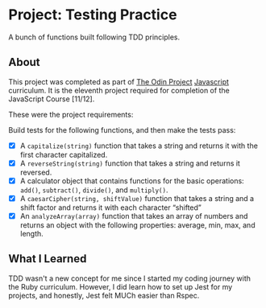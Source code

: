 Project: Testing Practice
=============

A bunch of functions built following TDD principles.

About
-----

This project was completed as part of [The Odin Project](https://www.theodinproject.com/) [Javascript](https://www.theodinproject.com/paths/full-stack-javascript/courses/javascript) curriculum. It is the eleventh project required for completion of the JavaScript Course [11/12].

These were the project requirements:

Build tests for the following functions, and then make the tests pass:

- [x] A `capitalize(string)` function that takes a string and returns it with the first character capitalized.
- [x] A `reverseString(string)` function that takes a string and returns it reversed.
- [x] A calculator object that contains functions for the basic operations: `add()`, `subtract()`, `divide()`, and `multiply()`.
- [x] A `caesarCipher(string, shiftValue)` function that takes a string and a shift factor and returns it with each character “shifted”
- [x] An `analyzeArray(array)` function that takes an array of numbers and returns an object with the following properties: average, min, max, and length.

What I Learned
-----

TDD wasn't a new concept for me since I started my coding journey with the Ruby curriculum. However, I did learn how to set up Jest for my projects, and honestly, Jest felt MUCh easier than Rspec.

